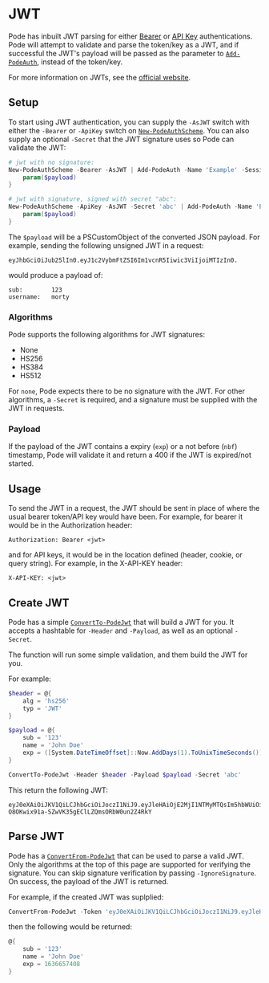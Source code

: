 # JWT

Pode has inbuilt JWT parsing for either [Bearer](../Bearer) or [API Key](../ApiKey) authentications. Pode will attempt to validate and parse the token/key as a JWT, and if successful the JWT's payload will be passed as the parameter to [`Add-PodeAuth`](../../../../Functions/Authentication/Add-PodeAuth), instead of the token/key.

For more information on JWTs, see the [official website](https://jwt.io).

## Setup

To start using JWT authentication, you can supply the `-AsJWT` switch with either the `-Bearer` or `-ApiKey` switch on [`New-PodeAuthScheme`](../../../../Functions/Authentication/New-PodeAuthScheme). You can also supply an optional `-Secret` that the JWT signature uses so Pode can validate the JWT:

```powershell
# jwt with no signature:
New-PodeAuthScheme -Bearer -AsJWT | Add-PodeAuth -Name 'Example' -Sessionless -ScriptBlock {
    param($payload)
}

# jwt with signature, signed with secret "abc":
New-PodeAuthScheme -ApiKey -AsJWT -Secret 'abc' | Add-PodeAuth -Name 'Example' -Sessionless -ScriptBlock {
    param($payload)
}
```

The `$payload` will be a PSCustomObject of the converted JSON payload. For example, sending the following unsigned JWT in a request:

```plain
eyJhbGciOiJub25lIn0.eyJ1c2VybmFtZSI6Im1vcnR5Iiwic3ViIjoiMTIzIn0.
```

would produce a payload of:

```plain
sub:        123
username:   morty
```

### Algorithms

Pode supports the following algorithms for JWT signatures:

* None
* HS256
* HS384
* HS512

For `none`, Pode expects there to be no signature with the JWT. For other algorithms, a `-Secret` is required, and a signature must be supplied with the JWT in requests.

### Payload

If the payload of the JWT contains a expiry (`exp`) or a not before (`nbf`) timestamp, Pode will validate it and return a 400 if the JWT is expired/not started.

## Usage

To send the JWT in a request, the JWT should be sent in place of where the usual bearer token/API key would have been. For example, for bearer it would be in the Authorization header:

```plain
Authorization: Bearer <jwt>
```

and for API keys, it would be in the location defined (header, cookie, or query string). For example, in the X-API-KEY header:

```plain
X-API-KEY: <jwt>
```

## Create JWT

Pode has a simple [`ConvertTo-PodeJwt`](../../../../Functions/Authentication/ConvertTo-PodeJwt) that will build a JWT for you. It accepts a hashtable for `-Header` and `-Payload`, as well as an optional `-Secret`.

The function will run some simple validation, and them build the JWT for you.

For example:

```powershell
$header = @{
    alg = 'hs256'
    typ = 'JWT'
}

$payload = @{
    sub = '123'
    name = 'John Doe'
    exp = ([System.DateTimeOffset]::Now.AddDays(1).ToUnixTimeSeconds())
}

ConvertTo-PodeJwt -Header $header -Payload $payload -Secret 'abc'
```

This return the following JWT:

```plain
eyJ0eXAiOiJKV1QiLCJhbGciOiJoczI1NiJ9.eyJleHAiOjE2MjI1NTMyMTQsIm5hbWUiOiJKb2huIERvZSIsInN1YiI6IjEyMyJ9.LP-O8OKwix91a-SZwVK35gEClLZQmsORbW0un2Z4RkY
```

## Parse JWT

Pode has a [`ConvertFrom-PodeJwt`](../../../../Functions/Authentication/ConvertFrom-PodeJwt) that can be used to parse a valid JWT. Only the algorithms at the top of this page are supported for verifying the signature. You can skip signature verification by passing `-IgnoreSignature`. On success, the payload of the JWT is returned.

For example, if the created JWT was suplplied:

```powershell
ConvertFrom-PodeJwt -Token 'eyJ0eXAiOiJKV1QiLCJhbGciOiJoczI1NiJ9.eyJleHAiOjE2MjI1NTMyMTQsIm5hbWUiOiJKb2huIERvZSIsInN1YiI6IjEyMyJ9.LP-O8OKwix91a-SZwVK35gEClLZQmsORbW0un2Z4RkY' -Secret 'abc'
```

then the following would be returned:

```powershell
@{
    sub = '123'
    name = 'John Doe'
    exp = 1636657408
}
```
